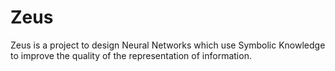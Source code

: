 # Zeus
Zeus is a project to design Neural Networks which use Symbolic Knowledge to improve the quality of the representation of information.
